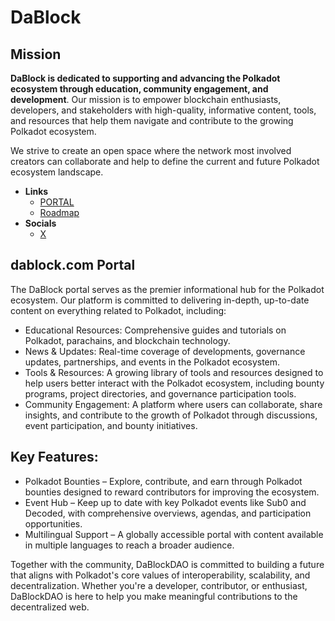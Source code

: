# DaBlock

## Mission
**DaBlock is dedicated to supporting and advancing the Polkadot ecosystem through education, community engagement, and development**. Our mission is to empower blockchain enthusiasts, developers, and stakeholders with high-quality, informative content, tools, and resources that help them navigate and contribute to the growing Polkadot ecosystem.

We strive to create an open space where the network most involved creators can collaborate and help to define the current and future Polkadot ecosystem landscape.

- **Links**
  - [PORTAL](https://dablock.com/)
  - [Roadmap](https://github.com/orgs/DaBlockDAO/projects/1/)
- **Socials**
  - [X](https://x.com/dablockdao/)

## dablock.com Portal
The DaBlock portal serves as the premier informational hub for the Polkadot ecosystem. Our platform is committed to delivering in-depth, up-to-date content on everything related to Polkadot, including:

- Educational Resources: Comprehensive guides and tutorials on Polkadot, parachains, and blockchain technology.
- News & Updates: Real-time coverage of developments, governance updates, partnerships, and events in the Polkadot ecosystem.
- Tools & Resources: A growing library of tools and resources designed to help users better interact with the Polkadot ecosystem, including bounty programs, project directories, and governance participation tools.
- Community Engagement: A platform where users can collaborate, share insights, and contribute to the growth of Polkadot through discussions, event participation, and bounty initiatives.

## Key Features:
- Polkadot Bounties – Explore, contribute, and earn through Polkadot bounties designed to reward contributors for improving the ecosystem.
- Event Hub – Keep up to date with key Polkadot events like Sub0 and Decoded, with comprehensive overviews, agendas, and participation opportunities.
- Multilingual Support – A globally accessible portal with content available in multiple languages to reach a broader audience.

Together with the community, DaBlockDAO is committed to building a future that aligns with Polkadot's core values of interoperability, scalability, and decentralization. Whether you're a developer, contributor, or enthusiast, DaBlockDAO is here to help you make meaningful contributions to the decentralized web.


